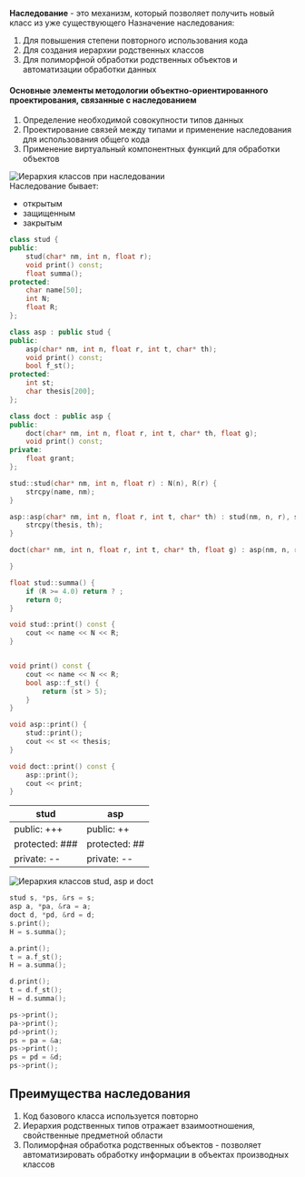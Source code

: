 **Наследование** - это механизм, который позволяет получить новый класс из уже существующего
Назначение наследования:
1. Для повышения степени повторного использования кода
2. Для создания иерархии родственных классов
3. Для полиморфной обработки родственных объектов и автоматизации обработки данных
#### Основные элементы методологии объектно-ориентированного проектирования, связанные с наследованием
1. Определение необходимой совокупности типов данных
2. Проектирование связей между типами и применение наследования для использования общего кода
3. Применение виртуальный компонентных функций для обработки объектов  

![Иерархия классов при наследовании](11_01.%20Иерархия%20классов%20при%20наследовании.png)  
Наследование бывает:
- открытым
- защищенным
- закрытым
```cpp
class stud {
public:
	stud(char* nm, int n, float r);
	void print() const;
	float summa();
protected:
	char name[50];
	int N;
	float R;
};

class asp : public stud {
public:
	asp(char* nm, int n, float r, int t, char* th);
	void print() const;
	bool f_st();
protected:
	int st;
	char thesis[200];
};

class doct : public asp {
public:
	doct(char* nm, int n, float r, int t, char* th, float g);
	void print() const;
private:
	float grant;
};

stud::stud(char* nm, int n, float r) : N(n), R(r) {
	strcpy(name, nm);
}

asp::asp(char* nm, int n, float r, int t, char* th) : stud(nm, n, r), st(t) {
	strcpy(thesis, th);
}

doct(char* nm, int n, float r, int t, char* th, float g) : asp(nm, n, r, t, th), grant(g) {

}

float stud::summa() {
	if (R >= 4.0) return ? ;
	return 0;
}

void stud::print() const {
	cout << name << N << R;
}


void print() const {
	cout << name << N << R;
	bool asp::f_st() {
		return (st > 5);
	}
}

void asp::print() {
	stud::print();
	cout << st << thesis;
}

void doct::print() const {
	asp::print();
	cout << print;
}

```

| stud | asp |
| ---- | ---- |
| public: +++ | public: ++ |
| protected: ### | protected: ## |
| private: -- | private: -- |
  
![Иерархия классов stud, asp и doct](11_02.%20Иерархия%20классов%20stud,%20asp%20и%20doct.png)  
```cpp
stud s, *ps, &rs = s;
asp a, *pa, &ra = a;
doct d, *pd, &rd = d;
s.print();
H = s.summa();

a.print();
t = a.f_st();
H = a.summa();

d.print();
t = d.f_st();
H = d.summa();

ps->print();  
pa->print();  
pd->print();
ps = pa = &a;  
ps->print();
ps = pd = &d;
ps->print(); 
```
## Преимущества наследования
1. Код базового класса используется повторно
2. Иерархия родственных типов отражает взаимоотношения, свойственные предметной области
3. Полиморфная обработка родственных объектов - позволяет автоматизировать обработку информации в объектах производных классов
